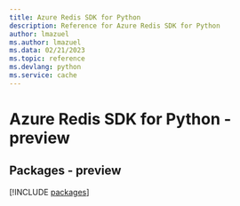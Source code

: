```yaml
---
title: Azure Redis SDK for Python
description: Reference for Azure Redis SDK for Python
author: lmazuel
ms.author: lmazuel
ms.data: 02/21/2023
ms.topic: reference
ms.devlang: python
ms.service: cache
---
```

# Azure Redis SDK for Python - preview
## Packages - preview
[!INCLUDE [packages](redis-index.md)]